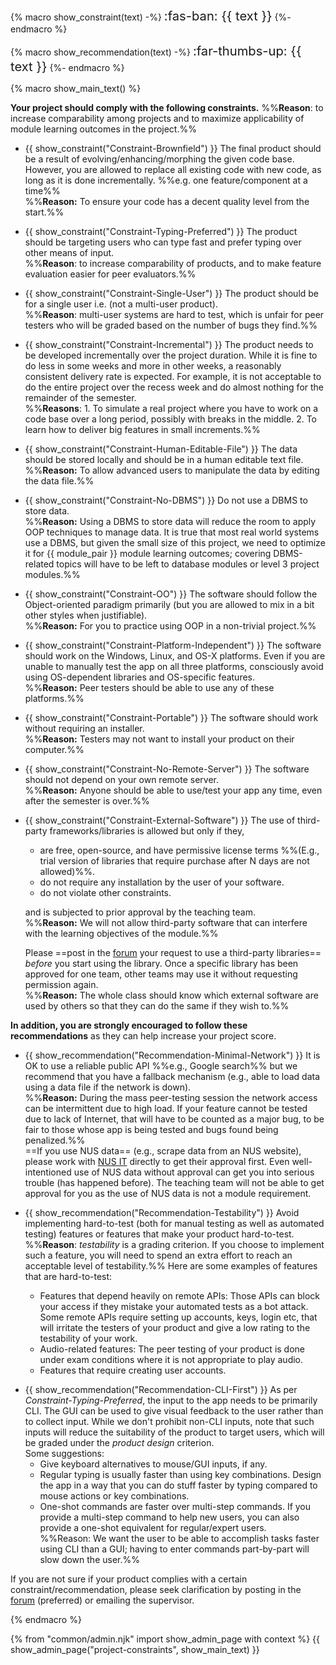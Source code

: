 {% macro show_constraint(text) -%}
<span class="badge badge-warning text-monospace"><big><big>:fas-ban: {{ text }}</big></big></span>
{%- endmacro %}

{% macro show_recommendation(text) -%}
<span class="badge badge-info text-monospace"><big><big>:far-thumbs-up: {{ text }}</big></big></span>
{%- endmacro %}

{% macro show_main_text() %}
<div id="main">

**Your project should comply with the following constraints.** %%**Reason**: to increase comparability among projects and to maximize applicability of module learning outcomes in the project.%%

* {{ show_constraint("Constraint-Brownfield") }} The final product should be a result of evolving/enhancing/morphing the given code base. However, you are allowed to replace all existing code with new code, as long as it is done incrementally. %%e.g. one feature/component at a time%%<br/>
  %%**Reason:** To ensure your code has a decent quality level from the start.%%

* {{ show_constraint("Constraint-Typing-Preferred") }} The product should be targeting users who can type fast and prefer typing over other means of input.<br>
  %%**Reason**: to increase comparability of products, and to make feature evaluation easier for peer evaluators.%%

* {{ show_constraint("Constraint-Single-User") }} The product should be for a single user i.e. (not a multi-user product).<br>
  %%**Reason**: multi-user systems are hard to test, which is unfair for peer testers who will be graded based on the number of bugs they find.%%

* {{ show_constraint("Constraint-Incremental") }} The product needs to be developed incrementally over the project duration. While it is fine to do less in some weeks and more in other weeks, a reasonably consistent delivery rate is expected. For example, it is not acceptable to do the entire project over the recess week and do almost nothing for the remainder of the semester.<br>
  %%**Reasons**: 1. To simulate a real project where you have to work on a code base over a long period, possibly with breaks in the middle. 2. To learn how to deliver big features in small increments.%%

* {{ show_constraint("Constraint-Human-Editable-File") }} The data should be stored locally and should be in a human editable text file.<br/>
  %%**Reason:** To allow advanced users to manipulate the data by editing the data file.%%

* {{ show_constraint("Constraint-No-DBMS") }} Do not use a <tooltip content="Database Management System e.g., MySQL">DBMS</tooltip> to store data.<br/>
  %%**Reason:** Using a DBMS to store data will reduce the room to apply OOP techniques to manage data. It is true that most real world systems use a DBMS, but given the small size of this project, we need to optimize it for {{ module_pair }} module learning outcomes; covering DBMS-related topics will have to be left to database modules or level 3 project modules.%%

* {{ show_constraint("Constraint-OO") }} The software should follow the Object-oriented paradigm primarily (but you are allowed to mix in a bit other styles when justifiable).<br/>
  %%**Reason:** For you to practice using OOP in a non-trivial project.%%

* {{ show_constraint("Constraint-Platform-Independent") }} The software should work on the Windows, Linux, and OS-X platforms. Even if you are unable to manually test the app on all three platforms, consciously avoid using OS-dependent libraries and OS-specific features.<br/>
  %%**Reason:** Peer testers should be able to use any of these platforms.%%

* {{ show_constraint("Constraint-Portable") }} The software should work without requiring an installer.<br>
  %%**Reason:** Testers may not want to install your product on their computer.%%

* {{ show_constraint("Constraint-No-Remote-Server") }} The software should not depend on your own remote server.<br>
  %%**Reason:** Anyone should be able to use/test your app any time, even after the semester is over.%%

* {{ show_constraint("Constraint-External-Software") }} The use of third-party frameworks/libraries is allowed but only if they,
    * are free, open-source, and have permissive license terms %%(E.g., trial version of libraries that require purchase after N days are not allowed)%%.
    * do not require any installation by the user of your software.
    * do not violate other constraints.

  and is subjected to prior approval by the teaching team.<br> 
  %%**Reason:** We will not allow third-party software that can interfere with the learning objectives of the module.%%

  Please ==post in the [forum]({{module_org}}/forum/issues) your request to use a third-party libraries== _before_ you start using the library. Once a specific library has been approved for one team, other teams may use it without requesting permission again.<br/>
  %%**Reason:** The whole class should know which external software are used by others so that they can do the same if they wish to.%%

**In addition, you are strongly encouraged to follow these recommendations** as they can help increase your project score.

* {{ show_recommendation("Recommendation-Minimal-Network") }} It is OK to use a reliable public API %%e.g., Google search%% but we recommend that you have a fallback mechanism (e.g., able to load data using a data file if the network is down).<br>
  %%**Reason:** During the mass peer-testing session the network access can be intermittent due to high load. If your feature cannot be tested due to lack of Internet, that will have to be counted as a major bug, to be fair to those whose app is being tested and bugs found being penalized.%%<br>
  ==If you use NUS data== (e.g., scrape data from an NUS website), please work with [NUS IT](https://nusit.nus.edu.sg/contact-us/) directly to get their approval first. Even well-intentioned use of NUS data without approval can get you into serious trouble (has happened before). The teaching team will not be able to get approval for you as the use of NUS data is not a module requirement.

* {{ show_recommendation("Recommendation-Testability") }} Avoid implementing hard-to-test (both for manual testing as well as automated testing) features or features that make your product hard-to-test.<br>
  %%**Reason**: _testability_ is a grading criterion. If you choose to implement such a feature, you will need to spend an extra effort to reach an acceptable level of testability.%%
  Here are some examples of features that are hard-to-test:
  * Features that depend heavily on remote APIs: Those APIs can block your access if they mistake your automated tests as a bot attack. Some remote APIs require setting up accounts, keys, login etc, that will irritate the testers of your product and give a low rating to the testability of your work.
  * Audio-related features: The peer testing of your product is done under exam conditions where it is not appropriate to play audio.
  * Features that require creating user accounts.


<span id="constraint-cli">

* {{ show_recommendation("Recommendation-CLI-First") }} As per _Constraint-Typing-Preferred_, the input to the app needs to be primarily CLI. The GUI can be used to give visual feedback to the user rather than to collect input. While we don't prohibit non-CLI inputs, note that such inputs will reduce the suitability of the product to target users, which will be graded under the _product design_ criterion.<br>
  Some suggestions:
  * Give keyboard alternatives to mouse/GUI inputs, if any.
  * Regular typing is usually faster than using key combinations. Design the app in a way that you can do stuff faster by typing compared to mouse actions or key combinations.
  * <tooltip content="typing the full command and hitting ENTER will complete the task">One-shot commands</tooltip> are faster over <tooltip content="prompting the user to input one parameter at a time">multi-step commands</tooltip>. If you provide a multi-step command to help new users, you can also provide a one-shot equivalent for regular/expert users.<br>
   %%Reason: We want the user to be able to accomplish tasks faster using CLI than a GUI; having to enter commands part-by-part will slow down the user.%%
</span>

<box type="warning">

If you are not sure if your product complies with a certain constraint/recommendation, please seek clarification by posting in the [forum]({{module_org}}/forum/issues) (preferred) or emailing the supervisor.
</box>

</div>
{% endmacro %}

{% from "common/admin.njk" import show_admin_page with context %}
{{ show_admin_page("project-constraints", show_main_text) }}

